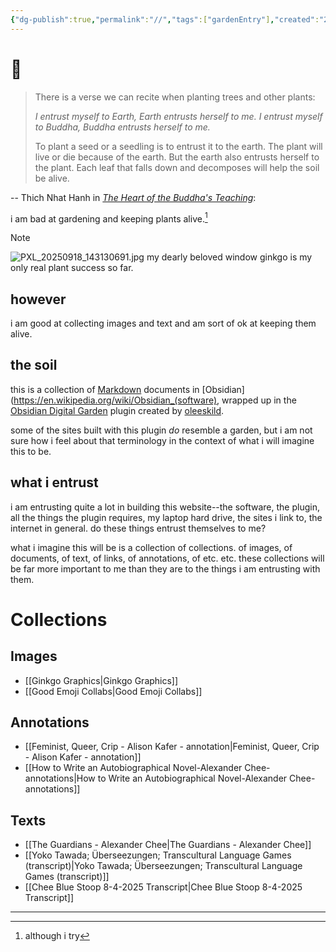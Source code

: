 ```yaml
---
{"dg-publish":true,"permalink":"//","tags":["gardenEntry"],"created":"2025-09-18T18:50:55.645-04:00","updated":"2025-09-21T11:02:46.706-04:00"}
---
```


# 🏡

> There is a verse we can recite when planting trees and other plants: 
> 
> *I entrust myself to Earth, 
> Earth entrusts herself to me. 
> I entrust myself to Buddha, 
> Buddha entrusts herself to me.* 
> 
> To plant a seed or a seedling is to entrust it to the earth. The plant will live or die because of the earth. But the earth also entrusts herself to the plant. Each leaf that falls down and decomposes will help the soil be alive.

-- Thich Nhat Hanh in [*The Heart of the Buddha's Teaching*](https://www.dwms.org/uploads/8/7/8/7/87873912/thich_nhat_hanh_-_the_heart_of_buddhas_teaching.pdf):

i am bad at gardening and keeping plants alive.[^1]

> [!NOTE]
> ![PXL_20250918_143130691.jpg](/img/user/PXL_20250918_143130691.jpg)
> my dearly beloved window ginkgo is my only real plant success so far.

## however

i am good at collecting images and text and am sort of ok at keeping them alive.

## the soil

this is a collection of [Markdown](https://en.wikipedia.org/wiki/Markdown) documents in [Obsidian](https://en.wikipedia.org/wiki/Obsidian_(software), wrapped up in the [Obsidian Digital Garden](https://dg-docs.ole.dev/) plugin created by [oleeskild](https://github.com/oleeskild/obsidian-digital-garden).

some of the sites built with this plugin *do* resemble a garden, but i am not sure how i feel about that terminology in the context of what i will imagine this to be.

## what i entrust

i am entrusting quite a lot in building this website--the software, the plugin, all the things the plugin requires, my laptop hard drive, the sites i link to, the internet in general. do these things entrust themselves to me?

what i imagine this will be is a collection of collections. of images, of documents, of text, of links, of annotations, of etc. etc. these collections will be far more important to me than they are to the things i am entrusting with them. 

# Collections

## Images
- [[Ginkgo Graphics\|Ginkgo Graphics]]
- [[Good Emoji Collabs\|Good Emoji Collabs]]
## Annotations
- [[Feminist, Queer, Crip - Alison Kafer - annotation\|Feminist, Queer, Crip - Alison Kafer - annotation]]
- [[How to Write an Autobiographical Novel-Alexander Chee-annotations\|How to Write an Autobiographical Novel-Alexander Chee-annotations]]

## Texts
- [[The Guardians - Alexander Chee\|The Guardians - Alexander Chee]]
- [[Yoko Tawada; Überseezungen; Transcultural Language Games (transcript)\|Yoko Tawada; Überseezungen; Transcultural Language Games (transcript)]]
- [[Chee Blue Stoop 8-4-2025 Transcript\|Chee Blue Stoop 8-4-2025 Transcript]]



---
[^1]: although i try